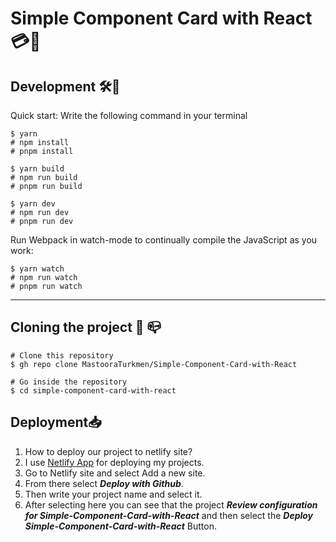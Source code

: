 # Simple Component Card with React 💳📝



## Development 🛠🔨

Quick start: Write the following command in your terminal

```
$ yarn 
# npm install
# pnpm install
```

```
$ yarn build 
# npm run build
# pnpm run build
```

```
$ yarn dev 
# npm run dev
# pnpm run dev
```

Run Webpack in watch-mode to continually compile the JavaScript as you work:

```
$ yarn watch 
# npm run watch
# pnpm run watch
```

-----

## Cloning the project 🔩 📪

```
# Clone this repository
$ gh repo clone MastooraTurkmen/Simple-Component-Card-with-React

# Go inside the repository
$ cd simple-component-card-with-react

```

## Deployment📥
1. How to deploy our project to netlify site?
2. I use [Netlify App](https://app.netlify.com/) for deploying my projects.
3. Go to Netlify site and select Add a new site.
4. From there select **_Deploy with Github_**.
5. Then write your project name and select it.
6. After selecting here you can see that the project **_Review configuration for Simple-Component-Card-with-React_** and then select the **_Deploy Simple-Component-Card-with-React_** Button.

